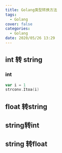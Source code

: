 ```yaml
---
title: Golang类型转换方法
tags:
  - Golang
cover: false
categories:
  - Golang
date: 2020/05/26 13:29
---
```




## int 转 string

### int

```go
var i = 1
strconv.Itoa(i)
```

## float 转string

## string转int

## string 转float

